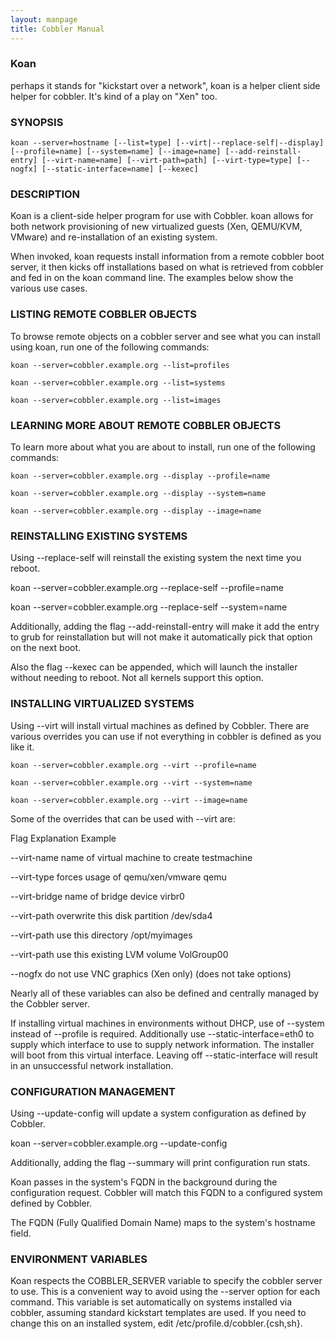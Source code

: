 ```yaml
---
layout: manpage
title: Cobbler Manual
---
```

### Koan

perhaps it stands for "kickstart over a network", koan is a helper client side helper for cobbler.  It's kind of a play on "Xen" too.

### SYNOPSIS

    koan --server=hostname [--list=type] [--virt|--replace-self|--display] [--profile=name] [--system=name] [--image=name] [--add-reinstall-entry] [--virt-name=name] [--virt-path=path] [--virt-type=type] [--nogfx] [--static-interface=name] [--kexec]

### DESCRIPTION
 
Koan is a client-side helper program for use with Cobbler.  koan allows for both network provisioning of new virtualized guests (Xen, QEMU/KVM, VMware) and re-installation of an existing system.  

When invoked, koan requests install information from a remote cobbler boot server, it then kicks off installations based on what is retrieved from cobbler and fed in on the koan command line.   The examples below show the various use cases.

### LISTING REMOTE COBBLER OBJECTS

To browse remote objects on a cobbler server and see what you can install using koan, run one of the following commands:

    koan --server=cobbler.example.org --list=profiles

    koan --server=cobbler.example.org --list=systems

    koan --server=cobbler.example.org --list=images

### LEARNING MORE ABOUT REMOTE COBBLER OBJECTS

To learn more about what you are about to install, run one of the following commands:

    koan --server=cobbler.example.org --display --profile=name

    koan --server=cobbler.example.org --display --system=name

    koan --server=cobbler.example.org --display --image=name

### REINSTALLING EXISTING SYSTEMS

Using --replace-self will reinstall the existing system the next time you reboot.

   koan --server=cobbler.example.org --replace-self --profile=name

   koan --server=cobbler.example.org --replace-self --system=name

Additionally, adding the flag --add-reinstall-entry will make it add the entry to grub for reinstallation
but will not make it automatically pick that option on the next boot.

Also the flag --kexec can be appended, which will launch the installer without needing to reboot.  Not
all kernels support this option.

### INSTALLING VIRTUALIZED SYSTEMS

Using --virt will install virtual machines as defined by Cobbler.  There are various
overrides you can use if not everything in cobbler is defined as you like it.

    koan --server=cobbler.example.org --virt --profile=name

    koan --server=cobbler.example.org --virt --system=name

    koan --server=cobbler.example.org --virt --image=name

Some of the overrides that can be used with --virt are:

Flag                Explanation                             Example

--virt-name         name of virtual machine to create       testmachine

--virt-type         forces usage of qemu/xen/vmware         qemu

--virt-bridge       name of bridge device                   virbr0

--virt-path         overwrite this disk partition           /dev/sda4

--virt-path         use this directory                      /opt/myimages

--virt-path         use this existing LVM volume            VolGroup00

--nogfx             do not use VNC graphics (Xen only)      (does not take options)

Nearly all of these variables can also be defined and centrally managed by the Cobbler server.

If installing virtual machines in environments without DHCP, use of --system instead of --profile is required.  Additionally use --static-interface=eth0 to supply which interface to use to supply network information.  The installer will boot from this virtual interface.  Leaving off --static-interface will result in an unsuccessful network installation.

### CONFIGURATION MANAGEMENT

Using --update-config will update a system configuration as defined by Cobbler.

koan --server=cobbler.example.org --update-config

Additionally, adding the flag --summary will print configuration run stats.

Koan passes in the system's FQDN in the background during the configuration request. Cobbler will match this FQDN to a configured system defined by Cobbler.

The FQDN (Fully Qualified Domain Name) maps to the system's hostname field.

### ENVIRONMENT VARIABLES

Koan respects the COBBLER_SERVER variable to specify the cobbler server to use.  This is a convenient way to avoid using the --server option for each command.  This variable is set automatically on systems installed via cobbler, assuming standard kickstart templates are used.  If you need to change this on an installed system, edit /etc/profile.d/cobbler.{csh,sh}.

